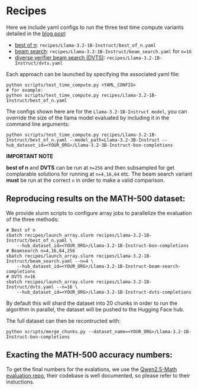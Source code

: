 # Recipes
Here we include yaml configs to run the three test time compute variants detailed in the [blog post](https://huggingface.co/spaces/HuggingFaceH4/blogpost-scaling-test-time-compute):
- [best of n](recipes/Llama-3.2-1B-Instruct/best_of_n.yaml): `recipes/Llama-3.2-1B-Instruct/best_of_n.yaml`
- [beam search](recipes/Llama-3.2-1B-Instruct/beam_search.yaml): `recipes/Llama-3.2-1B-Instruct/beam_search.yaml` for `n=16`
- [diverse verifier beam search (DVTS)](recipes/Llama-3.2-1B-Instruct/dvts.yaml): `recipes/Llama-3.2-1B-Instruct/dvts.yaml`

Each approach can be launched by specifying the associated yaml file:
```
python scripts/test_time_compute.py <YAML_CONFIG>
# for example:
python scripts/test_time_compute.py recipes/Llama-3.2-1B-Instruct/best_of_n.yaml
```


The configs shown here are for the `Llama-3.2-1B-Instruct model`, you can override the size of the llama model evaluated by including it in the command line arguments:

```shell
python scripts/test_time_compute.py recipes/Llama-3.2-1B-Instruct/best_of_n.yaml --model_path=Llama-3.2-3B-Instruct --hub_dataset_id=<YOUR_ORG>/Llama-3.2-3B-Instruct-bon-completions
```
**IMPORTANT NOTE** 

__best of n__ and __DVTS__ can be run at `n=256` and then subsampled for get complarable solutions for running at `n=4,16,64` etc. The beam search variant **must** be run at the correct `n` in order to make a valid comparison.


## Reproducing results on the MATH-500 dataset:
We provide slurm scripts to configure array jobs to parallelize the evaluation of the three methods:


```shell
# Best of n
sbatch recipes/launch_array.slurm recipes/Llama-3.2-1B-Instruct/best_of_n.yaml \
    --hub_dataset_id=<YOUR_ORG>/Llama-3.2-1B-Instruct-bon-completions
# Beamsearch n=4,16,64,256
sbatch recipes/launch_array.slurm recipes/Llama-3.2-1B-Instruct/beam_search.yaml --n=4 \
    --hub_dataset_id=<YOUR_ORG>/Llama-3.2-1B-Instruct-beam-search-completions
# DVTS n=16
sbatch recipes/launch_array.slurm recipes/Llama-3.2-1B-Instruct/dvts.yaml --n=16 \
    --hub_dataset_id=<YOUR_ORG>/Llama-3.2-1B-Instruct-dvts-completions
```
By default this will shard the dataset into 20 chunks in order to run the algorithm in parallel, the dataset will be pushed to the Hugging Face hub. 

The full dataset can then be recontructed with:
```shell
python scripts/merge_chunks.py --dataset_name=<YOUR_ORG>/Llama-3.2-1B-Instruct-bon-completions
```

## Exacting the MATH-500 accuracy numbers:
To get the final numbers for the evalations, we use the [Qwen2.5-Math evaluation repo](https://github.com/QwenLM/Qwen2.5-Math), their codebase is well documented, so please refer to their instuctions.


